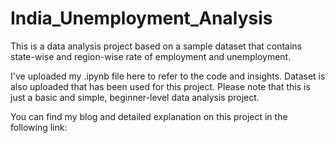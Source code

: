 # India_Unemployment_Analysis
This is a data analysis project based on a sample dataset that contains state-wise and region-wise rate of employment and unemployment.

I've uploaded my .ipynb file here to refer to the code and insights. Dataset is also uploaded that has been used for this project.
Please note that this is just a basic and simple, beginner-level data analysis project.

You can find my blog and detailed explanation on this project in the following link: <link>
